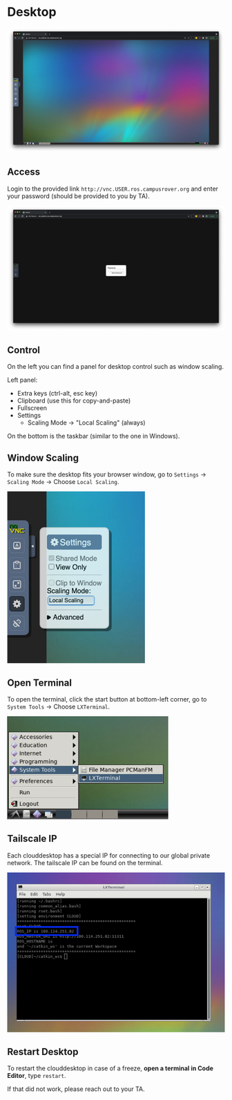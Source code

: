 # Desktop

![novnc-desktop](../../images/clouddesktop/novnc-desktop.png)

## Access

Login to the provided link `http://vnc.USER.ros.campusrover.org` and enter your password (should be provided to you by TA).

![novnc-login](../../images/clouddesktop/novnc-login.png)

## Control

On the left you can find a panel for desktop control such as window scaling.

Left panel:

- Extra keys (ctrl-alt, esc key)
- Clipboard (use this for copy-and-paste)
- Fullscreen
- Settings
  - Scaling Mode -> "Local Scaling" (always)

On the bottom is the taskbar (similar to the one in Windows).

## Window Scaling

To make sure the desktop fits your browser window, go to `Settings` -> `Scaling Mode` -> Choose `Local Scaling`.

![window](../../images/clouddesktop/clip-window.png)

## Open Terminal

To open the terminal, click the start button at bottom-left corner, go to `System Tools` -> Choose `LXTerminal`.

![terminal](../../images/clouddesktop/terminal.png)

## Tailscale IP

Each clouddesktop has a special IP for connecting to our global private network. The tailscale IP can be found on the terminal.

![tailscale ip](../../images/clouddesktop/tailscale-ip.png)

## Restart Desktop

To restart the clouddesktop in case of a freeze, **open a terminal in Code Editor**, type `restart`.

If that did not work, please reach out to your TA.

